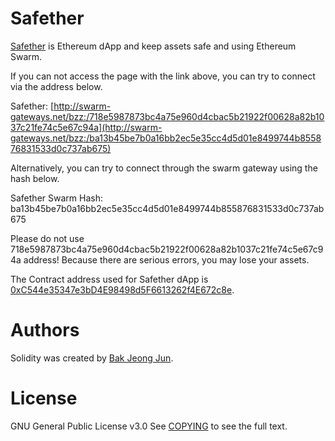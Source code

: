 Safether
=======

[Safether](https://swarm.meshyarn.io/bzz:/ba13b45be7b0a16bb2ec5e35cc4d5d01e8499744b855876831533d0c737ab675) is Ethereum dApp and keep assets safe and using Ethereum Swarm.

If you can not access the page with the link above, you can try to connect via the address below.

Safether: [http://swarm-gateways.net/bzz:/718e5987873bc4a75e960d4cbac5b21922f00628a82b1037c21fe74c5e67c94a](http://swarm-gateways.net/bzz:/ba13b45be7b0a16bb2ec5e35cc4d5d01e8499744b855876831533d0c737ab675)

Alternatively, you can try to connect through the swarm gateway using the hash below.

Safether Swarm Hash: ba13b45be7b0a16bb2ec5e35cc4d5d01e8499744b855876831533d0c737ab675

Please do not use 718e5987873bc4a75e960d4cbac5b21922f00628a82b1037c21fe74c5e67c94a address!
Because there are serious errors, you may lose your assets.

The Contract address used for Safether dApp is [0xC544e35347e3bD4E98498d5F6613262f4E672c8e](https://etherscan.io/address/0xC544e35347e3bD4E98498d5F6613262f4E672c8e).

Authors
=======

Solidity was created by [Bak Jeong Jun](https://github.com/iKeyDev-KsJ).

License
=======

GNU General Public License v3.0
See [COPYING](COPYING) to see the full text.
